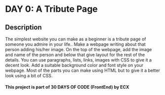 # DAY 0: A Tribute Page 

## Description
The simplest website you can make as a beginner is a tribute page of someone you admire in
your life.. Make a webpage writing about that person adding his/her image. On the top of the
webpage, add the image and name of the person and below that give layout for the rest of the
details. You can use paragraphs, lists, links, images with CSS to give it a decent look. Add a
suitable background color and font style on your webpage. Most of the parts you can make
using HTML but to give it a better look using a bit of CSS.

#### This project is part of 30 DAYS OF CODE (FrontEnd) by ECX